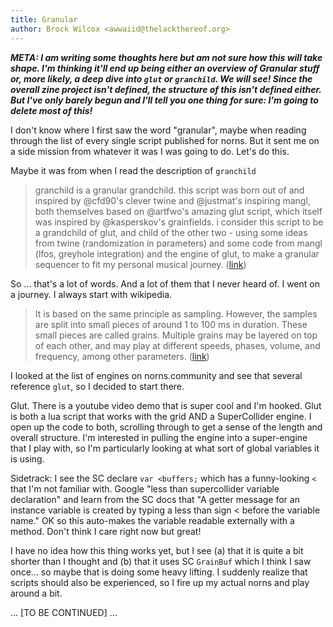 ```yaml
---
title: Granular
author: Brock Wilcox <awwaiid@thelackthereof.org>
---
```


***META: I am writing some thoughts here but am not sure how this will take shape. I'm thinking it'll end up being either an overview of Granular stuff or, more likely, a deep dive into `glut` or `granchild`. We will see! Since the overall zine project isn't defined, the structure of this isn't defined either. But I've only barely begun and I'll tell you one thing for sure: I'm going to delete most of this!***

I don't know where I first saw the word "granular", maybe when reading through the list of every single script published for norns. But it sent me on a side mission from whatever it was I was going to do. Let's do this.

Maybe it was from when I read the description of `granchild`

> granchild is a granular grandchild. this script was born out of and inspired by @cfd90's clever twine and @justmat's inspiring mangl, both themselves based on @artfwo's amazing glut script, which itself was inspired by @kasperskov's grainfields. i consider this script to be a grandchild of glut, and child of the other two - using some ideas from twine (randomization in parameters) and some code from mangl (lfos, greyhole integration) and the engine of glut, to make a granular sequencer to fit my personal musical journey. ([link](https://norns.community/en/authors/infinitedigits/granchild))

So ... that's a lot of words. And a lot of them that I never heard of. I went on a journey. I always start with wikipedia.

> It is based on the same principle as sampling. However, the samples are split into small pieces of around 1 to 100 ms in duration. These small pieces are called grains. Multiple grains may be layered on top of each other, and may play at different speeds, phases, volume, and frequency, among other parameters. ([link](https://en.wikipedia.org/wiki/Granular_synthesis))

I looked at the list of engines on norns.community and see that several reference `glut`, so I decided to start there.

Glut. There is a youtube video demo that is super cool and I'm hooked. Glut is both a lua script that works with the grid AND a SuperCollider engine. I open up the code to both, scrolling through to get a sense of the length and overall structure. I'm interested in pulling the engine into a super-engine that I play with, so I'm particularly looking at what sort of global variables it is using.

Sidetrack: I see the SC declare `var <buffers;` which has a funny-looking `<` that I'm not familiar with. Google "less than supercollider variable declaration" and learn from the SC docs that "A getter message for an instance variable is created by typing a less than sign < before the variable name." OK so this auto-makes the variable readable externally with a method. Don't think I care right now but great!

I have no idea how this thing works yet, but I see (a) that it is quite a bit shorter than I thought and (b) that it uses SC `GrainBuf` which I think I saw once... so maybe that is doing some heavy lifting. I suddenly realize that scripts should also be experienced, so I fire up my actual norns and play around a bit.

... [TO BE CONTINUED] ...
